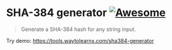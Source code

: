 # SHA-384 generator [![Awesome](https://cdn.rawgit.com/sindresorhus/awesome/d7305f38d29fed78fa85652e3a63e154dd8e8829/media/badge.svg)](https://github.com/sindresorhus/awesome)

>Generate a SHA-384 hash for any string input.

Try demo: https://tools.waytolearnx.com/sha384-generator
